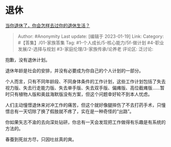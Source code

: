 # 退休
[当你退休了，你会怎样去过你的退休生活？](https://www.zhihu.com/question/428005906/answer/2851816821)

> Author: #Anonymity
> Last update: [编辑于 2023-01-19]
> Link:
> Category: #【答集】/01-家族答集
> Tag:  #1-个人成长/5-核心能力/5f-做计划 #4-职业发展/2-选择与规划 #3-家庭伦理/3-家族传承/论养老
> 评论区:
> 泛讨论:

抱歉，没有退休计划。

退休年龄是社会的安排，并没有必要成为你自己的个人计划的一部分。

个人而言，只有不同年龄段、不同身体条件的工作计划，这些工作计划包括了失去视力版、失去行走能力版、失去单手版、失去双手版、偏瘫版、高位截瘫版……暂时只有植物人版和奥兹海默版没有方案，但这个问题幸好轮不到本人忧虑。

人们主动憧憬退休来对冲工作的痛苦，但这个就好像腿摔伤了不去打药手术，只憧憬总有一天切除了换了假肢就不疼了，实在是一种奇怪的“出路”。

你如果矢志不渝的去向深处钻研，你总有一天会发现把工作做得有乐趣是有系统的方法的。

春蚕到死丝方尽，只因吐丝真的爽。
